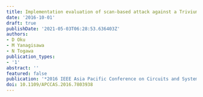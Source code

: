 ```yaml
---
title: Implementation evaluation of scan-based attack against a Trivium cipher circuit
date: '2016-10-01'
draft: true
publishDate: '2021-05-03T06:28:53.636403Z'
authors:
- D Oku
- M Yanagisawa
- N Togawa
publication_types:
- '1'
abstract: ''
featured: false
publication: '*2016 IEEE Asia Pacific Conference on Circuits and Systems (APCCAS)*'
doi: 10.1109/APCCAS.2016.7803938
---
```


